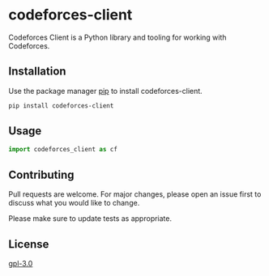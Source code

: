 # codeforces-client

Codeforces Client is a Python library and tooling for working with Codeforces.

## Installation

Use the package manager [pip](https://pip.pypa.io/en/stable/) to install codeforces-client.

```bash
pip install codeforces-client
```

## Usage

```python
import codeforces_client as cf
```

## Contributing
Pull requests are welcome. For major changes, please open an issue first to discuss what you would like to change.

Please make sure to update tests as appropriate.

## License
[gpl-3.0](LICENSE)